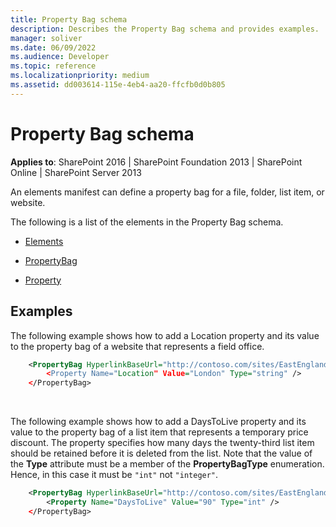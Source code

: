 ```yaml
---
title: Property Bag schema
description: Describes the Property Bag schema and provides examples.
manager: soliver
ms.date: 06/09/2022
ms.audience: Developer
ms.topic: reference
ms.localizationpriority: medium
ms.assetid: dd003614-115e-4eb4-aa20-ffcfb0d0b805
---
```


# Property Bag schema

**Applies to**: SharePoint 2016 | SharePoint Foundation 2013 | SharePoint Online | SharePoint Server 2013

An elements manifest can define a property bag for a file, folder, list item, or website.

The following is a list of the elements in the Property Bag schema.

- [Elements](elements-element-property-bag.md)

- [PropertyBag](propertybag-element-property-bag.md)

- [Property](property-element-property-bag.md)

## Examples

The following example shows how to add a Location property and its value to the property bag of a website that represents a field office.

```XML 
    <PropertyBag HyperlinkBaseUrl="http://contoso.com/sites/EastEnglandSalesOffice"" Url="" ParentType="Web" RootWebOnly=TRUE" />
        <Property Name="Location" Value="London" Type="string" />
    </PropertyBag>
```

<br/>

The following example shows how to add a DaysToLive property and its value to the property bag of a list item that represents a temporary price discount. The property specifies how many days the twenty-third list item should be retained before it is deleted from the list. Note that the value of the **Type** attribute must be a member of the
**PropertyBagType** enumeration. Hence, in this case it must be `"int"` not `"integer"`.

```XML 
    <PropertyBag HyperlinkBaseUrl="http://contoso.com/sites/EastEnglandSalesOffice"" Url="Lists/CurrentDiscounts" ParentType="ListItem" ItemIndex="23"/>
        <Property Name="DaysToLive" Value="90" Type="int" />
    </PropertyBag>
```
